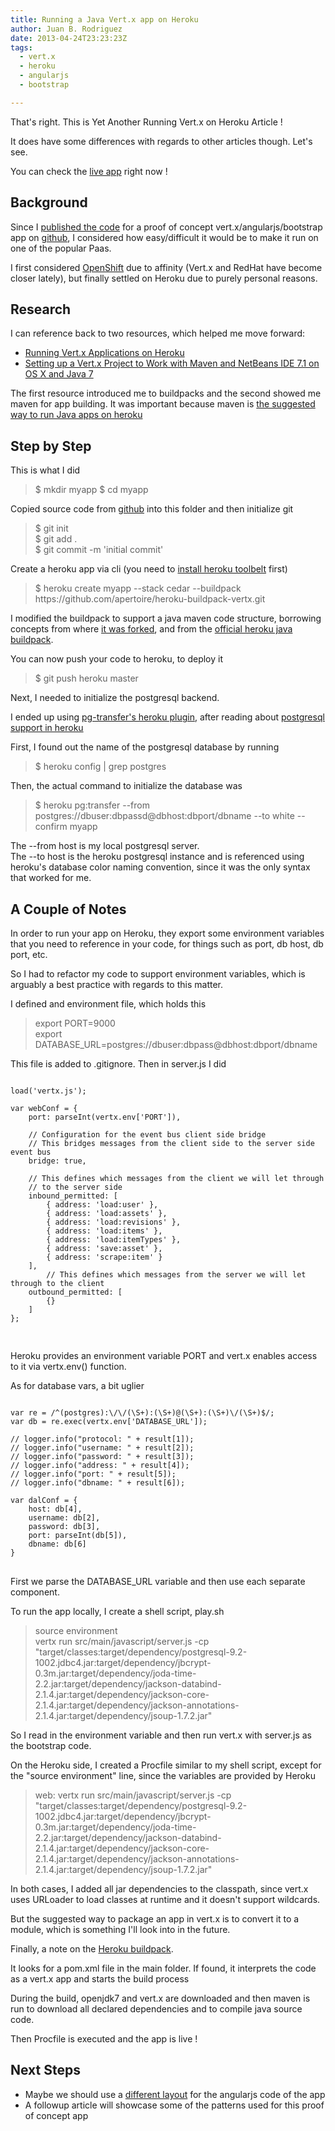 ```yaml
---
title: Running a Java Vert.x app on Heroku
author: Juan B. Rodriguez
date: 2013-04-24T23:23:23Z
tags:
  - vert.x
  - heroku
  - angularjs
  - bootstrap

---
```


That's right. This is Yet Another Running Vert.x on Heroku Article !

It does have some differences with regards to other articles though. Let's see.

You can check the [live app](https://vaultee.herokuapp.com) right now !

## Background

Since I [published the code](http://www.apertoire.net/vaultee/) for a proof of concept vert.x/angularjs/bootstrap  app on [github](https://github.com/apertoire/vaultee/), I considered how easy/difficult it would be to make it run on one of the popular Paas.

I first considered [OpenShift](https://openshift.redhat.com/) due to affinity (Vert.x and RedHat have become closer lately), but finally settled on Heroku due to purely personal reasons.

## Research
I can reference back to two resources, which helped me move forward:

- [Running Vert.x Applications on Heroku](https://fbflex.wordpress.com/2012/05/02/running-vert-x-applications-on-heroku/)
- [Setting up a Vert.x Project to Work with Maven and NetBeans IDE 7.1 on OS X and Java 7](http://java.dzone.com/articles/setting-vertx-project-work)

The first resource introduced me to buildpacks and the second showed me maven for app building. It was important because maven is [the suggested way to run Java apps on heroku](https://devcenter.heroku.com/articles/java)

## Step by Step

This is what I did

<blockquote>
$ mkdir myapp
$ cd myapp
</blockquote>


Copied source code from [github](https://github.com/apertoire/vaultee) into this folder and then initialize git

<blockquote>
$ git init<br>
$ git add .<br>
$ git commit -m 'initial commit'
</blockquote>

	
Create a heroku app via cli (you need to [install heroku toolbelt](https://toolbelt.heroku.com/) first)

<blockquote>
$ heroku create myapp --stack cedar --buildpack https://github.com/apertoire/heroku-buildpack-vertx.git
</blockquote>

	
I modified the buildpack to support a java maven code structure, borrowing concepts from where [it was forked](https://github.com/enr/heroku-buildpack-vertx), and from the [official heroku java buildpack](https://github.com/heroku/heroku-buildpack-java).
	
You can now push your code to heroku, to deploy it

<blockquote>
$ git push heroku master
</blockquote>

	
Next, I needed to initialize the postgresql backend.

I ended up using [pg-transfer's heroku plugin](https://github.com/ddollar/heroku-pg-transfer), after reading about [postgresql support in heroku](https://devcenter.heroku.com/articles/heroku-postgresql)

First, I found out the name of the postgresql database by running

<blockquote>
$ heroku config | grep postgres
</blockquote>
	
Then, the actual command to initialize the database was 

<blockquote>
$ heroku pg:transfer --from postgres://dbuser:dbpassd@dbhost:dbport/dbname --to white --confirm myapp
</blockquote>

The --from host is my local postgresql server.	
The --to host is the heroku postgresql instance and is referenced using heroku's database color naming convention, since it was the only syntax that worked for me.
	

## A Couple of Notes

In order to run your app on Heroku, they export some environment variables that you need to reference in your code, for things such as port, db host, db port, etc.

So I had to refactor my code to support environment variables, which is arguably a best practice with regards to this matter.

I defined and environment file, which holds this

<blockquote>
export PORT=9000<br>
export DATABASE_URL=postgres://dbuser:dbpass@dbhost:dbport/dbname
</blockquote>

	
This file is added to .gitignore. Then in server.js I did

<pre>
<code>
load('vertx.js');

var webConf = {
	port: parseInt(vertx.env['PORT']),

	// Configuration for the event bus client side bridge
	// This bridges messages from the client side to the server side event bus
	bridge: true,

	// This defines which messages from the client we will let through
	// to the server side
	inbound_permitted: [
		{ address: 'load:user' },
		{ address: 'load:assets' },
		{ address: 'load:revisions' },
		{ address: 'load:items' },
		{ address: 'load:itemTypes' },
		{ address: 'save:asset' },
		{ address: 'scrape:item' }
	],
		// This defines which messages from the server we will let through to the client
	outbound_permitted: [
		{}
	]    
};
	
</code>
</pre>

Heroku provides an environment variable PORT and vert.x enables access to it via vertx.env() function.

As for database vars, a bit uglier


<pre>
<code>
var re = /^(postgres):\/\/(\S+):(\S+)@(\S+):(\S+)\/(\S+)$/;
var db = re.exec(vertx.env['DATABASE_URL']);

// logger.info("protocol: " + result[1]);
// logger.info("username: " + result[2]);
// logger.info("password: " + result[3]);
// logger.info("address: " + result[4]);
// logger.info("port: " + result[5]);
// logger.info("dbname: " + result[6]);

var dalConf = {
	host: db[4],
	username: db[2],
	password: db[3],
	port: parseInt(db[5]),
	dbname: db[6]
}
</code>
</pre>

First we parse the DATABASE_URL variable and then use each separate component.

To run the app locally, I create a shell script, play.sh

<blockquote>
source environment<br>
vertx run src/main/javascript/server.js -cp "target/classes:target/dependency/postgresql-9.2-1002.jdbc4.jar:target/dependency/jbcrypt-0.3m.jar:target/dependency/joda-time-2.2.jar:target/dependency/jackson-databind-2.1.4.jar:target/dependency/jackson-core-2.1.4.jar:target/dependency/jackson-annotations-2.1.4.jar:target/dependency/jsoup-1.7.2.jar"
</blockquote>

So I read in the environment variable and then run vert.x with server.js as the bootstrap code.

On the Heroku side, I created a Procfile similar to my shell script, except for the "source environment" line, since the variables are provided by Heroku

<blockquote>
web: vertx run src/main/javascript/server.js -cp "target/classes:target/dependency/postgresql-9.2-1002.jdbc4.jar:target/dependency/jbcrypt-0.3m.jar:target/dependency/joda-time-2.2.jar:target/dependency/jackson-databind-2.1.4.jar:target/dependency/jackson-core-2.1.4.jar:target/dependency/jackson-annotations-2.1.4.jar:target/dependency/jsoup-1.7.2.jar"
</blockquote>

In both cases, I added all jar dependencies to the classpath, since vert.x uses URLoader to load classes at runtime and it doesn't support wildcards.

But the suggested way to package an app in vert.x is to convert it to a module, which is something I'll look into in the future.

Finally, a note on the [Heroku buildpack](https://github.com/apertoire/heroku-buildpack-vertx).

It looks for a pom.xml file in the main folder. If found, it interprets the code as a vert.x app and starts the build process

During the build, openjdk7 and vert.x are downloaded and then maven is run to download all declared dependencies and to compile java source code.

Then Procfile is executed and the app is live !


## Next Steps

- Maybe we should use a [different layout](http://cliffmeyers.com/blog/2013/4/21/code-organization-angularjs-javascript) for the angularjs code of the app
- A followup article will showcase some of the patterns used for this proof of concept app

